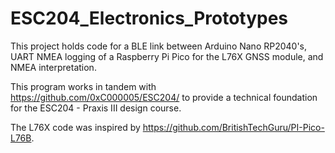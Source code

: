 # ESC204_Electronics_Prototypes

This project holds code for a BLE link between Arduino Nano RP2040's, UART NMEA logging of a Raspberry Pi Pico for the L76X GNSS module, and NMEA interpretation.

This program works in tandem with https://github.com/0xC000005/ESC204/ to provide a technical foundation for the ESC204 - Praxis III design course.

The L76X code was inspired by https://github.com/BritishTechGuru/PI-Pico-L76B.
